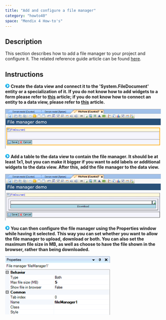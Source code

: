 ```yaml
---
title: "Add and configure a file manager"
category: "howto40"
space: "Mendix 4 How-to's"
---
```

## Description

This section describes how to add a file manager to your project and configure it. The related reference guide article can be found [here](https://world.mendix.com/pages/releaseview.action?pageId=9699403).

## Instructions

![](attachments/819203/917932.png) **Create the data view and connect it to the 'System.FileDocument' entity or a specialization of it. If you do not know how to add widgets to a form please refer to [this](https://world.mendix.com/display/howto25/Add+a+widget+to+a+form) article; if you do not know how to connect an entity to a data view, please refer to [this](https://world.mendix.com/display/howto25/Connect+an+entity+to+a+data+view) article.**

![](attachments/2621454/2752643.png)

![](attachments/819203/917932.png) **Add a table to the data view to contain the file manager. It should be at least 1x1, but you can make it bigger if you want to add labels or additional widgets to the data view. After this, add the file manager to the data view.**

![](attachments/2621454/2752644.png)

![](attachments/819203/917932.png) **You can then configure the file manager using the Properties window while having it selected. This way you can set whether you want to allow the file manager to upload, download or both. You can also set the maximum file size in MB, as well as choose to have the file shown in the browser, rather than being downloaded.**

![](attachments/2621454/2752645.png)

